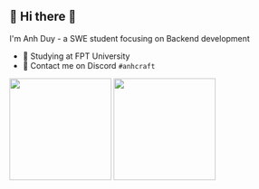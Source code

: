 ## :cherry_blossom: Hi there 👋

I'm Anh Duy - a SWE student focusing on Backend development
- 📖 Studying at FPT University
- 🌱 Contact me on Discord `#anhcraft`

<div align="left">
  <img height="180em" src="https://github-readme-stats.vercel.app/api?username=anhcraft&count_private=true&show_icons=true&theme=material-palenight&" />
  <img height="180em" src="https://github-readme-stats.vercel.app/api/top-langs/?username=anhcraft&theme=material-palenight&layout=compact&langs_count=6" />
</div>
